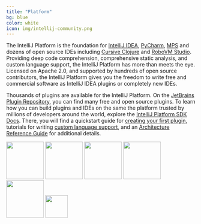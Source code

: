 ```yaml
---
title: "Platform"
bg: blue
color: white
icon: img/intellij-community.png
---
```



The IntelliJ Platform is the foundation for [IntelliJ IDEA](https://github.com/JetBrains/intellij-community/), [PyCharm](https://github.com/JetBrains/intellij-community/tree/master/python), [MPS](https://github.com/jetbrains/mps) and dozens of open source IDEs including [Cursive Clojure](https://github.com/cursiveclojure/cursive) and [RoboVM Studio](https://github.com/robovm/robovm-studio). Providing deep code comprehension, comprehensive static analysis, and custom language support, the IntelliJ Platform has more than meets the eye. Licensed on Apache 2.0, and supported by hundreds of open source contributors, the IntelliJ Platform gives you the freedom to write free and commercial software as IntelliJ IDEA plugins or completely new IDEs.

Thousands of plugins are available for the IntelliJ Platform. On the [JetBrains Plugin Repository](https://plugins.jetbrains.com), you can find many free and open source plugins. To learn how you can build plugins and IDEs on the same the platform trusted by millions of developers around the world, explore the [IntelliJ Platform SDK Docs](http://www.jetbrains.org/intellij/sdk/docs/). There, you will find a quickstart guide for [creating your first plugin](http://www.jetbrains.org/intellij/sdk/docs/basics/getting_started.html), tutorials for writing [custom language support](http://www.jetbrains.org/intellij/sdk/docs/tutorials/custom_language_support_tutorial.html), and an [Architecture Reference Guide](http://www.jetbrains.org/intellij/sdk/docs/reference_guide.html) for additional details.

<a href="http://developer.android.com/tools/studio/index.html"><img src="{{ site.baseurl }}/img/android-studio.png" style="height: 100px;"/></a>
<a href="https://cursive-ide.com/"><img src="{{ site.baseurl }}/img/cursive.png" style="height: 100px;"/></a>
<a href="http://robovm.com/"><img src="{{ site.baseurl }}/img/robo_vm.png" style="height: 100px;"/></a>
<a href="http://mbeddr.com/"><img src="{{ site.baseurl }}/img/mbeddr.png" style="height: 100px;"/></a>
<a href="http://dylanfoundry.org/"><img src="{{ site.baseurl }}/img/dylan.png" style="height: 100px;"/></a>
<a href="http://www.eclipse.org/xtend/"><img src="{{ site.baseurl }}/img/xtend.png" style="height: 60px;"/></a>